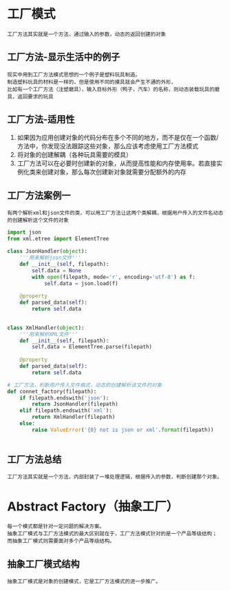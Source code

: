 # 工厂模式
    工厂方法其实就是一个方法，通过输入的参数，动态的返回创建的对象

## 工厂方法-显示生活中的例子
    现实中用到工厂方法模式思想的一个例子是塑料玩具制造。
    制造塑料玩具的材料是一样的，但是使用不同的摸具就会产生不通的外形，
    比如有一个工厂方法（注塑磨具），输入目标外形（鸭子，汽车）的名称，则动态装载玩具的磨具，返回要求的玩具
## 工厂方法-适用性
1. 如果因为应用创建对象的代码分布在多个不同的地方，而不是仅在一个函数/方法中，你发现没法跟踪这些对象，那么应该考虑使用工厂方法模式
2. 将对象的创建解耦（各种玩具需要的模具）
3. 工厂方法可以在必要时创建新的对象，从而提高性能和内存使用率。若直接实例化类来创建对象，那么每次创建新对象就需要分配额外的内存
## 工厂方法案例一
    有两个解析xml和json文件的类，可以用工厂方法让这两个类解耦，根据用户传入的文件名动态的创建解析这个文件的对象
```python
import json
from xml.etree import ElementTree

class JsonHandler(object):
    '''用来解析json文件'''
    def __init__(self, filepath):
        self.data = None
        with open(filepath, mode='r', encoding='utf-8') as f: 
            self.data = json.load(f)
    
    @property
    def parsed_data(self):
        return self.data
        

class XmlHandler(object):
    '''用来解析XML文件'''
    def __init__(self, filepath):
        self.data = ElementTree.parse(filepath)
    
    @property
    def parsed_data(self):
        return self.data

# 工厂方法，判断用户传入文件格式，动态的创建解析该文件的对象
def connet_factory(filepath):
    if filepath.endswith('json'):
        return JsonHandler(filepath)
    elif filepath.endswith('xml'):
        return XmlHandler(filepath)
    else:
        raise ValueError('{0} not is json or xml'.format(filepath))
        

```
 
## 工厂方法总结
    工厂方法其实就是一个方法，内部封装了一堆处理逻辑，根据传入的参数，判断创建那个对象。
    
# Abstract Factory（抽象工厂）
    每一个模式都是针对一定问题的解决方案。
    抽象工厂模式与工厂方法模式的最大区别就在于，工厂方法模式针对的是一个产品等级结构；
    而抽象工厂模式则需要面对多个产品等级结构。

## 抽象工厂模式结构
    抽象工厂模式是对象的创建模式，它是工厂方法模式的进一步推广。
